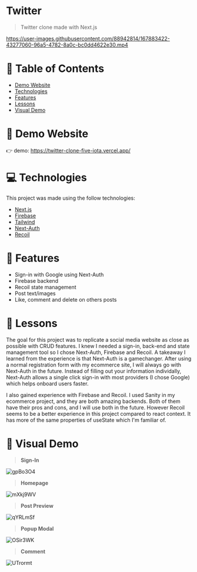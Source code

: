 # Twitter 

> Twitter clone made with Next.js


https://user-images.githubusercontent.com/88942814/167883422-43277060-96a5-4782-8a0c-bc0dd4622e30.mp4

# 📌 Table of Contents

- [Demo Website](#eyes-demo-website)
- [Technologies](#computer-technologies)
- [Features](#rocket-features)
- [Lessons](#pencil-lessons)
- [Visual Demo](#crystal_ball-visual-demo)

# :eyes: Demo Website

:point_right: demo: https://twitter-clone-five-iota.vercel.app/

# :computer: Technologies

This project was made using the follow technologies:

- [Next.js](https://nextjs.org/)
- [Firebase](https://firebase.google.com/)
- [Tailwind](https://tailwindcss.com/)
- [Next-Auth](https://next-auth.js.org/)
- [Recoil](https://recoiljs.org/)

# :rocket: Features
- Sign-in with Google using Next-Auth
- Firebase backend
- Recoil state management
- Post text/images
- Like, comment and delete on others posts

# :pencil: Lessons

The goal for this project was to replicate a social media website as close as possible with CRUD features. I knew I needed a sign-in, back-end and state management tool so I chose Next-Auth, Firebase and Recoil. A takeaway I learned from the experience is that Next-Auth is a gamechanger. After using a normal registration form with my ecommerce site, I will always go with Next-Auth in the future. Instead of filling out your information individally, Next-Auth allows a single click sign-in with most providers (I chose Google) which helps onboard users faster. 

I also gained experience with Firebase and Recoil. I used Sanity in my ecommerce project, and they are both amazing backends. Both of them have their pros and cons, and I will use both in the future. However Recoil seems to be a better experience in this project compared to react context. It has more of the same properties of useState which I'm familiar of. 

# :crystal_ball: Visual Demo

> **Sign-In**

![gpBo3O4](https://user-images.githubusercontent.com/88942814/167860190-d616a95b-daf7-4f21-ae6a-27f1416d777a.png)

> **Homepage**

![mXkj9WV](https://user-images.githubusercontent.com/88942814/167863609-28336c53-4066-4f60-bca1-3f7e74a33d7a.png)

> **Post Preview**

![qYRLmSf](https://user-images.githubusercontent.com/88942814/167864022-5f7f4ad7-b7cc-43da-82ab-21015728f67d.png)

> **Popup Modal**

![OSir3WK](https://user-images.githubusercontent.com/88942814/167860632-ab412c12-2324-42ba-b796-e954bcba4cfc.png)

> **Comment**

![UTrormt](https://user-images.githubusercontent.com/88942814/167860324-81df5e52-d05b-47f8-ada1-f41be5135ade.png)

